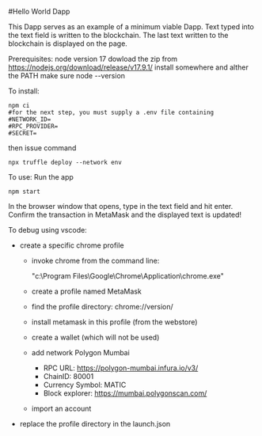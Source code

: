 #Hello World Dapp

This Dapp serves as an example of a minimum viable Dapp.
Text typed into the text field is written to the blockchain. 
The last text written to the blockchain is displayed on the page.

Prerequisites:
node version 17 dowload the zip from https://nodejs.org/download/release/v17.9.1/
install somewhere and alther the PATH
make sure
    node --version

To install:

    npm ci
    #for the next step, you must supply a .env file containing 
    #NETWORK_ID=
    #RPC_PROVIDER=
    #SECRET=

then issue command

    npx truffle deploy --network env 

To use:
Run the app

    npm start

In the browser window that opens, type in the text field and hit enter. 
Confirm the transaction in MetaMask and the displayed text is updated!

To debug using vscode:
- create a specific chrome profile
  - invoke chrome from the command line:

    "c:\Program Files\Google\Chrome\Application\chrome.exe"
  - create a profile named MetaMask
  - find the profile directory: chrome://version/
  - install metamask in this profile (from the webstore)
  - create a wallet (which will not be used)
  - add network Polygon Mumbai
    - RPC URL: https://polygon-mumbai.infura.io/v3/<yourkey>
    - ChainID: 80001
    - Currency Symbol: MATIC
    - Block explorer: https://mumbai.polygonscan.com/
  - import an account 
- replace the profile directory in the launch.json